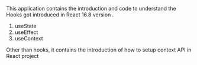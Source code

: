 This application contains the introduction and code to understand the Hooks got introduced in React 16.8 version . 

  1. useState
  2. useEffect
  3. useContext


Other than hooks, it contains the introduction of how to setup context API in React project
